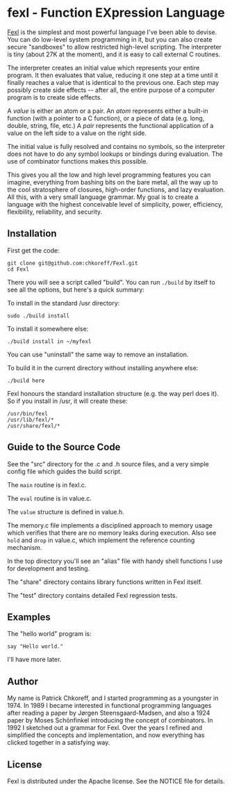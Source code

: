 fexl - Function EXpression Language
===================================

[Fexl](http://fexl.com) is the simplest and most powerful language I've been
able to devise.  You can do low-level system programming in it, but you can
also create secure "sandboxes" to allow restricted high-level scripting.  The
interpreter is tiny (about 27K at the moment), and it is easy to call external
C routines.

The interpreter creates an initial value which represents your entire program.
It then evaluates that value, reducing it one step at a time until it finally
reaches a value that is identical to the previous one.  Each step may possibly
create side effects -- after all, the entire purpose of a computer program is
to create side effects.

A *value* is either an atom or a pair.  An *atom* represents either a built-in
function (with a pointer to a C function), or a piece of data (e.g. long,
double, string, file, etc.)  A *pair* represents the functional application of
a value on the left side to a value on the right side.

The initial value is fully resolved and contains no symbols, so the interpreter
does not have to do any symbol lookups or bindings during evaluation.  The use
of combinator functions makes this possible.

This gives you all the low and high level programming features you can imagine,
everything from bashing bits on the bare metal, all the way up to the cool
stratosphere of closures, high-order functions, and lazy evaluation.  All this,
with a very small language grammar.  My goal is to create a language with the
highest conceivable level of simplicity, power, efficiency, flexibility,
reliability, and security.

Installation
------------

First get the code:

	git clone git@github.com:chkoreff/Fexl.git
	cd Fexl

There you will see a script called "build".  You can run `./build` by itself
to see all the options, but here's a quick summary:

To install in the standard /usr directory:

	sudo ./build install

To install it somewhere else:

	./build install in ~/myfexl

You can use "uninstall" the same way to remove an installation.

To build it in the current directory without installing anywhere else:

	./build here

Fexl honours the standard installation structure (e.g. the way perl does it).
So if you install in /usr, it will create these:

	/usr/bin/fexl
	/usr/lib/fexl/*
	/usr/share/fexl/*

Guide to the Source Code
------------------------

See the "src" directory for the .c and .h source files, and a very simple
config file which guides the build script.

The `main` routine is in fexl.c.

The `eval` routine is in value.c.

The `value` structure is defined in value.h.

The memory.c file implements a disciplined approach to memory usage which
verifies that there are no memory leaks during execution.  Also see `hold`
and `drop` in value.c, which implement the reference counting mechanism.

In the top directory you'll see an "alias" file with handy shell functions I
use for development and testing.

The "share" directory contains library functions written in Fexl itself.

The "test" directory contains detailed Fexl regression tests.

Examples
--------

The "hello world" program is:

	say "Hello world."

I'll have more later.

Author
------

My name is Patrick Chkoreff, and I started programming as a youngster in 1974.
In 1989 I became interested in functional programming languages after reading a
paper by Jørgen Steensgaard-Madsen, and also a 1924 paper by Moses Schönfinkel
introducing the concept of combinators.  In 1992 I sketched out a grammar for
Fexl.  Over the years I refined and simplified the concepts and implementation,
and now everything has clicked together in a satisfying way.

License
-------

Fexl is distributed under the Apache license.  See the NOTICE file for details.
